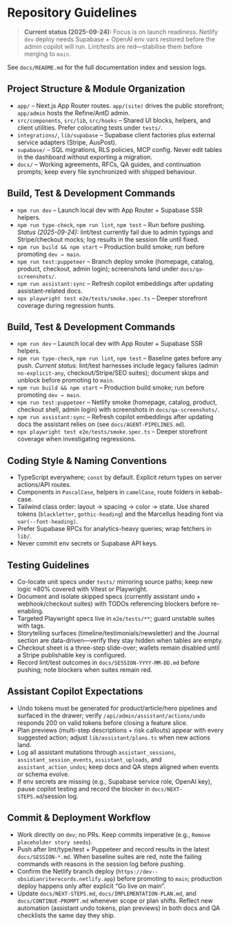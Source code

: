 # Repository Guidelines

> **Current status (2025-09-24):** Focus is on launch readiness. Netlify `dev` deploy needs Supabase + OpenAI env vars restored before the admin copilot will run. Lint/tests are red—stabilise them before merging to `main`.

See `docs/README.md` for the full documentation index and session logs.

## Project Structure & Module Organization
- `app/` – Next.js App Router routes. `app/(site)` drives the public storefront; `app/admin` hosts the Refine/AntD admin.
- `src/components`, `src/lib`, `src/hooks` – Shared UI blocks, helpers, and client utilities. Prefer colocating tests under `tests/`.
- `integrations/`, `lib/supabase` – Supabase client factories plus external service adapters (Stripe, AusPost).
- `supabase/` – SQL migrations, RLS policies, MCP config. Never edit tables in the dashboard without exporting a migration.
- `docs/` – Working agreements, RFCs, QA guides, and continuation prompts; keep every file synchronized with shipped behaviour.

## Build, Test & Development Commands
- `npm run dev` – Launch local dev with App Router + Supabase SSR helpers.
- `npm run type-check`, `npm run lint`, `npm test` – Run before pushing. *Status (2025-09-24):* lint/test currently fail due to admin typings and Stripe/checkout mocks; log results in the session file until fixed.
- `npm run build && npm start` – Production build smoke; run before promoting `dev → main`.
- `npm run test:puppeteer` – Branch deploy smoke (homepage, catalog, product, checkout, admin login); screenshots land under `docs/qa-screenshots/`.
- `npm run assistant:sync` – Refresh copilot embeddings after updating assistant-related docs.
- `npx playwright test e2e/tests/smoke.spec.ts` – Deeper storefront coverage during regression hunts.

## Build, Test & Development Commands
- `npm run dev` – Launch local dev with App Router + Supabase SSR helpers.
- `npm run type-check`, `npm run lint`, `npm test` – Baseline gates before any push. *Current status:* lint/test harnesses include legacy failures (admin `no-explicit-any`, checkout/Stripe/SEO suites); document skips and unblock before promoting to `main`.
- `npm run build && npm start` – Production build smoke; run before promoting `dev → main`.
- `npm run test:puppeteer` – Netlify smoke (homepage, catalog, product, checkout shell, admin login) with screenshots in `docs/qa-screenshots/`.
- `npm run assistant:sync` – Refresh copilot embeddings after updating docs the assistant relies on (see `docs/AGENT-PIPELINES.md`).
- `npx playwright test e2e/tests/smoke.spec.ts` – Deeper storefront coverage when investigating regressions.

## Coding Style & Naming Conventions
- TypeScript everywhere; `const` by default. Explicit return types on server actions/API routes.
- Components in `PascalCase`, helpers in `camelCase`, route folders in kebab-case.
- Tailwind class order: layout → spacing → color → state. Use shared tokens (`blackletter`, `gothic-heading`) and the Marcellus heading font via `var(--font-heading)`.
- Prefer Supabase RPCs for analytics-heavy queries; wrap fetchers in `lib/`.
- Never commit env secrets or Supabase API keys.

## Testing Guidelines
- Co-locate unit specs under `tests/` mirroring source paths; keep new logic ≈80% covered with Vitest or Playwright.
- Document and isolate skipped specs (currently assistant undo + webhook/checkout suites) with TODOs referencing blockers before re-enabling.
- Targeted Playwright specs live in `e2e/tests/**`; guard unstable suites with tags.
- Storytelling surfaces (timeline/testimonials/newsletter) and the Journal section are data-driven—verify they stay hidden when tables are empty.
- Checkout sheet is a three-step slide-over; wallets remain disabled until a Stripe publishable key is configured.
- Record lint/test outcomes in `docs/SESSION-YYYY-MM-DD.md` before pushing; note blockers when suites remain red.

## Assistant Copilot Expectations
- Undo tokens must be generated for product/article/hero pipelines and surfaced in the drawer; verify `/api/admin/assistant/actions/undo` responds 200 on valid tokens before closing a feature slice.
- Plan previews (multi-step descriptions + risk callouts) appear with every suggested action; adjust `lib/assistant/plans.ts` when new actions land.
- Log all assistant mutations through `assistant_sessions`, `assistant_session_events`, `assistant_uploads`, and `assistant_action_undos`; keep docs and QA steps aligned when events or schema evolve.
- If env secrets are missing (e.g., Supabase service role, OpenAI key), pause copilot testing and record the blocker in `docs/NEXT-STEPS.md`/session log.

## Commit & Deployment Workflow
- Work directly on `dev`; no PRs. Keep commits imperative (e.g., `Remove placeholder story seeds`).
- Push after lint/type/test + Puppeteer and record results in the latest `docs/SESSION-*.md`. When baseline suites are red, note the failing commands with reasons in the session log before pushing.
- Confirm the Netlify branch deploy (`https://dev--obsidianriterecords.netlify.app`) before promoting to `main`; production deploy happens only after explicit “Go live on main”.
- Update `docs/NEXT-STEPS.md`, `docs/IMPLEMENTATION-PLAN.md`, and `docs/CONTINUE-PROMPT.md` whenever scope or plan shifts. Reflect new automation (assistant undo tokens, plan previews) in both docs and QA checklists the same day they ship.
